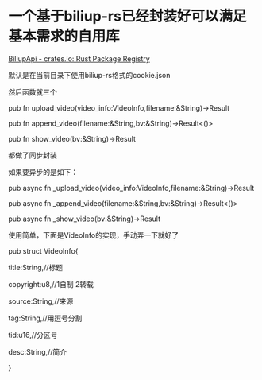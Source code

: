 # 一个基于biliup-rs已经封装好可以满足基本需求的自用库

[BiliupApi - crates.io: Rust Package Registry](https://crates.io/crates/BiliupApi)

默认是在当前目录下使用biliup-rs格式的cookie.json

然后函数就三个

pub fn upload_video(video_info:VideoInfo,filename:&String)->Result<String>

pub fn append_video(filename:&String,bv:&String)->Result<()>

pub fn show_video(bv:&String)->Result<Value>

都做了同步封装

如果要异步的是如下：

pub async fn _upload_video(video_info:VideoInfo,filename:&String)->Result<String>

pub async fn _append_video(filename:&String,bv:&String)->Result<()>

pub async fn _show_video(bv:&String)->Result<Value>

使用简单，下面是VideoInfo的实现，手动弄一下就好了

pub struct VideoInfo{

  title:String,//标题

  copyright:u8,//1自制 2转载

  source:String,//来源

  tag:String,//用逗号分割

  tid:u16,//分区号

  desc:String,//简介

}